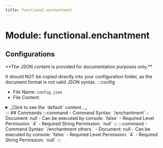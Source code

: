 ```yaml
---
title: functional.enchantment
---
```



# Module: functional.enchantment

## Configurations
<Admonition type="warning" icon="" title="">
**The JSON content is provided for documentation purposes only.**

It should NOT be copied directly into your configuration folder, as the document format is not valid JSON syntax.
</Admonition>
:::config
- File Name: `config.json`
- File Content: 
<details>

<summary>_Click to see the `default` content..._</summary>

```json showLineNumbers title="config/fuji/modules/functional/enchantment/config.json"
{
  "enchantment": {
    "override_power": {
      "power_provider_amount": 15
    }
  }
}
```
</details>
:::
## Commands
:::command
- Command Syntax: `/enchantment`
- Document: null
- Can be executed by console: `false`
- Required Level Permission: `4`
- Required String Permission: `null`
:::
:::command
- Command Syntax: `/enchantment others <PlayerCollection others>`
- Document: null
- Can be executed by console: `false`
- Required Level Permission: `4`
- Required String Permission: `null`
:::
